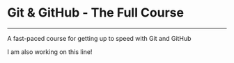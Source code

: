 # Git & GitHub - The Full Course
---
A fast-paced course for getting up to speed with Git and GitHub

I am also working on this line!